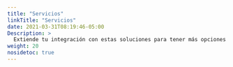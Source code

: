 ```yaml
---
title: "Servicios"
linkTitle: "Servicios"
date: 2021-03-31T08:19:46-05:00
Description: >
  Extiende tu integración con estas soluciones para tener más opciones para vender y recibir pagos en línea.
weight: 20
nosidetoc: true
---
```

